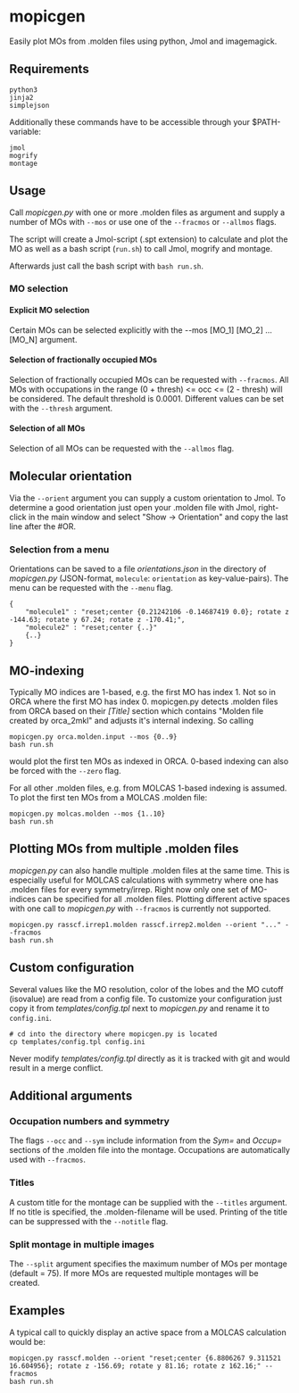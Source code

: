 # mopicgen
Easily plot MOs from .molden files using python, Jmol and imagemagick.
## Requirements

    python3
    jinja2
    simplejson

Additionally these commands have to be accessible through your $PATH-variable:

    jmol
    mogrify
    montage
## Usage
Call *mopicgen.py* with one or more .molden files as argument and supply a number of MOs with `--mos` or use one of the `--fracmos` or `--allmos` flags.

The script will create a Jmol-script (.spt extension) to calculate and plot the MO as well as a bash script (`run.sh`) to call Jmol, mogrify and montage.

Afterwards just call the bash script with `bash run.sh`.

### MO selection
#### Explicit MO selection
Certain MOs can be selected explicitly with the --mos [MO_1] [MO_2] ... [MO_N] argument.
#### Selection of fractionally occupied MOs
Selection of fractionally occupied MOs can be requested with `--fracmos`. All MOs with occupations in the range (0 + thresh) <= occ <= (2 - thresh) will be considered. The default threshold is 0.0001. Different values can be set with the `--thresh` argument.
#### Selection of all MOs
Selection of all MOs can be requested with the `--allmos` flag.

## Molecular orientation
Via the `--orient` argument you can supply a custom orientation to Jmol. To determine a good orientation just open your .molden file with Jmol, right-click in the main window and select "Show -> Orientation" and copy the last line after the #OR. 
### Selection from a menu
Orientations can be saved to a file *orientations.json* in the directory of *mopicgen.py* (JSON-format, `molecule`: `orientation` as key-value-pairs). The menu can be requested with the `--menu` flag.

    {
        "molecule1" : "reset;center {0.21242106 -0.14687419 0.0}; rotate z -144.63; rotate y 67.24; rotate z -170.41;",
        "molecule2" : "reset;center {..}"
        {..}
    }

## MO-indexing
Typically MO indices are 1-based, e.g. the first MO has index 1. Not so in ORCA where the first MO has index 0. mopicgen.py detects .molden files from ORCA based on their *[Title]* section which contains "Molden file created by orca_2mkl" and adjusts it's internal indexing. So calling

    mopicgen.py orca.molden.input --mos {0..9}
    bash run.sh
    
would plot the first ten MOs as indexed in ORCA. 0-based indexing can also be forced with the `--zero` flag.

For all other .molden files, e.g. from MOLCAS 1-based indexing is assumed. To plot the first ten MOs from a MOLCAS .molden file:

    mopicgen.py molcas.molden --mos {1..10}
    bash run.sh

## Plotting MOs from multiple .molden files    
*mopicgen.py* can also handle multiple .molden files at the same time. This is especially useful for MOLCAS calculations with symmetry where one has .molden files for every symmetry/irrep. Right now only one set of MO-indices can be specified for all .molden files. Plotting different active spaces with one call to *mopicgen.py* with `--fracmos` is currently not supported.

    mopicgen.py rasscf.irrep1.molden rasscf.irrep2.molden --orient "..." --fracmos
    bash run.sh

## Custom configuration
Several values like the MO resolution, color of the lobes and the MO cutoff (isovalue) are read from a config file. To customize your configuration just copy it from *templates/config.tpl* next to *mopicgen.py* and rename it to `config.ini`.

    # cd into the directory where mopicgen.py is located
    cp templates/config.tpl config.ini
    
Never modify *templates/config.tpl* directly as it is tracked with git and would result in a merge conflict.

## Additional arguments
### Occupation numbers and symmetry
The flags `--occ` and `--sym` include information from the *Sym=* and *Occup=* sections of the .molden file into the montage. Occupations are automatically used with `--fracmos`.

### Titles
A custom title for the montage can be supplied with the `--titles` argument. If no title is specified, the .molden-filename will be used. Printing of the title can be suppressed with the `--notitle` flag.

### Split montage in multiple images
The `--split` argument specifies the maximum number of MOs per montage (default = 75). If more MOs are requested multiple montages will be created.


## Examples
A typical call to quickly display an active space from a MOLCAS calculation would be:

    mopicgen.py rasscf.molden --orient "reset;center {6.8806267 9.311521 16.604956}; rotate z -156.69; rotate y 81.16; rotate z 162.16;" --fracmos
    bash run.sh
